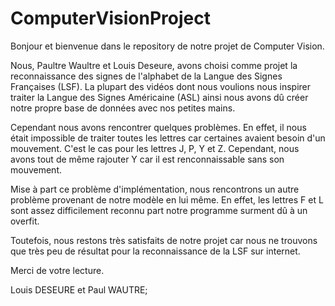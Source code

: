 # ComputerVisionProject

Bonjour et bienvenue dans le repository de notre projet de Computer Vision.

Nous, Paultre Waultre et Louis Deseure, avons choisi comme projet la reconnaissance des signes de l'alphabet de la Langue des Signes Françaises (LSF). 
La plupart des vidéos dont nous voulions nous inspirer traiter la Langue des Signes Américaine (ASL) ainsi nous avons dû créer notre propre base de données avec nos 
petites mains.

Cependant nous avons rencontrer quelques problèmes. En effet, il nous était impossible de traiter toutes les lettres car certaines avaient besoin d'un mouvement.
C'est le cas pour les lettres J, P, Y et Z. Cependant, nous avons tout de même rajouter Y car il est renconnaissable sans son mouvement.

Mise à part ce problème d'implémentation, nous rencontrons un autre problème provenant de notre modèle en lui même. En effet, les lettres F et L sont assez 
difficilement reconnu part notre programme surment dû à un overfit.

Toutefois, nous restons très satisfaits de notre projet car nous ne trouvons que très peu de résultat pour la reconnaissance de la LSF sur internet.

Merci de votre lecture.

Louis DESEURE et Paul WAUTRE;

